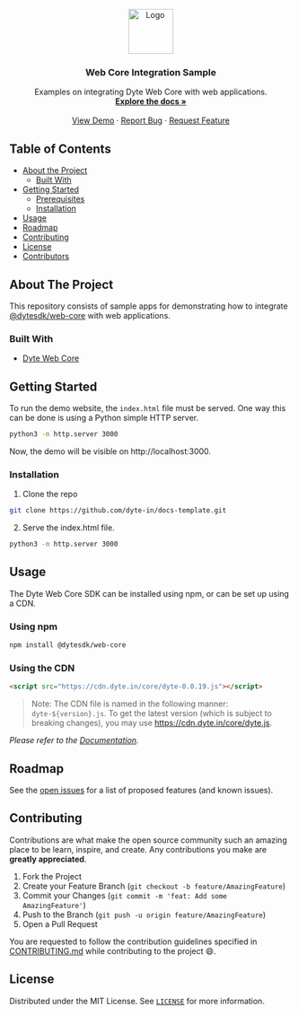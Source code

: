 <!-- PROJECT LOGO -->
<p align="center">
  <a href="https://dyte.in">
    <img src="https://dyte-uploads.s3.ap-south-1.amazonaws.com/dyte-logo-dark.svg" alt="Logo" width="80">
  </a>

  <h3 align="center">Web Core Integration Sample</h3>

  <p align="center">
    Examples on integrating Dyte Web Core with web applications.
    <br />
    <a href="https://docs.dyte.in"><strong>Explore the docs »</strong></a>
    <br />
    <br />
    <a href="https://app.dyte.in">View Demo</a>
    ·
    <a href="https://docs.dyte.in/discuss">Report Bug</a>
    ·
    <a href="https://docs.dyte.in/discuss">Request Feature</a>
  </p>
</p>




<!-- TABLE OF CONTENTS -->
## Table of Contents

* [About the Project](#about-the-project)
  * [Built With](#built-with)
* [Getting Started](#getting-started)
  * [Prerequisites](#prerequisites)
  * [Installation](#installation)
* [Usage](#usage)
* [Roadmap](#roadmap)
* [Contributing](#contributing)
* [License](#license)
* [Contributors](#contributors-)



<!-- ABOUT THE PROJECT -->
## About The Project

This repository consists of sample apps for demonstrating how to integrate [@dytesdk/web-core](https://www.npmjs.com/package/@dytesdk/web-core) with web applications.


### Built With

* [Dyte Web Core](https://www.npmjs.com/package/@dytesdk/web-core)


<!-- GETTING STARTED -->
## Getting Started

To run the demo website, the `index.html` file must be served. One way this can be done is using a Python simple HTTP server.

```bash
python3 -m http.server 3000
```

Now, the demo will be visible on http://localhost:3000.

### Installation
 
1. Clone the repo
```sh
git clone https://github.com/dyte-in/docs-template.git
```

2. Serve the index.html file.
```sh
python3 -m http.server 3000
```


<!-- USAGE EXAMPLES -->
## Usage

The Dyte Web Core SDK can be installed using npm, or can be set up using a CDN.

### Using npm
```sh
npm install @dytesdk/web-core
```

### Using the CDN
```html
<script src="https://cdn.dyte.in/core/dyte-0.0.19.js"></script>
```
> Note: The CDN file is named in the following manner: `dyte-${version}.js`. To get the latest version (which is subject to breaking changes), you may use https://cdn.dyte.in/core/dyte.js.

_Please refer to the [Documentation](./docs/api.md)._



<!-- ROADMAP -->
## Roadmap

See the [open issues](https://github.com/dyte-in/docs-template/issues) for a list of proposed features (and known issues).



<!-- CONTRIBUTING -->
## Contributing

Contributions are what make the open source community such an amazing place to be learn, inspire, and create. Any contributions you make are **greatly appreciated**.

1. Fork the Project
2. Create your Feature Branch (`git checkout -b feature/AmazingFeature`)
3. Commit your Changes (`git commit -m 'feat: Add some AmazingFeature'`)
4. Push to the Branch (`git push -u origin feature/AmazingFeature`)
5. Open a Pull Request

You are requested to follow the contribution guidelines specified in [CONTRIBUTING.md](./CONTRIBUTING.md) while contributing to the project :smile:.

<!-- LICENSE -->
## License

Distributed under the MIT License. See [`LICENSE`](./LICENSE) for more information.



<!-- MARKDOWN LINKS & IMAGES -->
<!-- https://www.markdownguide.org/basic-syntax/#reference-style-links -->
